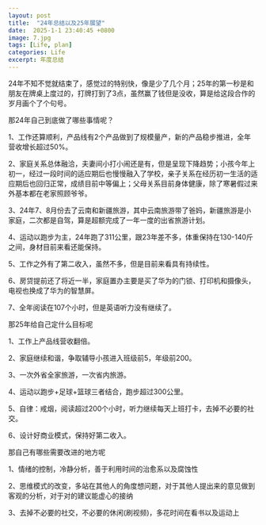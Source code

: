 ```yaml
---
layout: post
title:  "24年总结以及25年展望"
date:  2025-1-1 23:40:45 +0800
image: 7.jpg
tags: [Life, plan]
categories: Life
excerpt: 年度总结
---
```


24年不知不觉就结束了，感觉过的特别快，像是少了几个月；25年的第一秒是和朋友在牌桌上度过的，打牌打到了3点，虽然赢了钱但是没收，算是给这段合作的岁月画个了个句号。

那24年自己到底做了哪些事情呢？

1、工作还算顺利，产品线有2个产品做到了规模量产，新的产品稳步推进，全年营收增长超过50%。

2、家庭关系总体融洽，夫妻间小打小闹还是有，但是呈现下降趋势；小孩今年上初一，经过一段时间的适应期后也慢慢融入了学校，亲子关系在经历初一生活的适应期后也回归正常，成绩目前中等偏上；父母关系目前身体健康，除了寒暑假过来外基本都在老家照顾爷爷。

3、24年7、8月份去了云南和新疆旅游，其中云南旅游带了爸妈，新疆旅游是小家庭，二次都是自驾，算是超额完成了一年一度的出省旅游计划。

4、运动以跑步为主，24年跑了311公里，跟23年差不多，体重保持在130-140斤之间，身材目前来看还能保持。

5、工作之外有了第二收入，虽然不多，但是目前来看具有持续性。

6、房贷提前还了将近一半，家庭置办主要是买了华为的门锁、打印机和摄像头，电视也换成了华为的智慧屏。

7、全年阅读在107个小时，但是英语听力没有继续了。

那25年给自己定什么目标呢

1、工作上产品线营收翻倍。

2、家庭继续和谐，争取辅导小孩进入班级前5，年级前200。

3、一次外省全家旅游，一次省内旅游。

4、运动以跑步+足球+篮球三者结合，跑步超过300公里。

5、自律：戒烟，阅读超过200个小时，听力继续每天上班打卡，去掉不必要的社交。

6、设计好商业模式，保持好第二收入。

那自己有哪些需要改进的地方呢

1、情绪的控制，冷静分析，善于利用时间的治愈系以及腐蚀性

2、思维模式的改变，多站在其他人的角度想问题，对于其他人提出来的意见做到客观的分析，对于对的建议能虚心的接纳

3、去掉不必要的社交，不必要的休闲(刷视频)，多花时间在看书以及运动上
